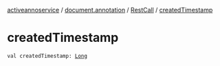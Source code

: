[activeannoservice](../../index.md) / [document.annotation](../index.md) / [RestCall](index.md) / [createdTimestamp](./created-timestamp.md)

# createdTimestamp

`val createdTimestamp: `[`Long`](https://kotlinlang.org/api/latest/jvm/stdlib/kotlin/-long/index.html)